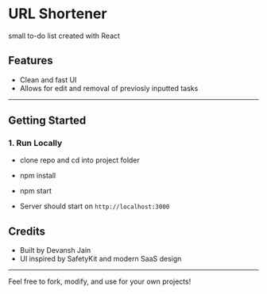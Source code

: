 # URL Shortener
small to-do list created with React

##  Features

- Clean and fast UI
- Allows for edit and removal of previosly inputted tasks
---

## Getting Started

### 1. Run Locally
- clone repo and cd into project folder 


- npm install

- npm start
  
- Server should start on `http://localhost:3000`

## Credits
- Built by Devansh Jain
- UI inspired by SafetyKit and modern SaaS design

---

Feel free to fork, modify, and use for your own projects! 

